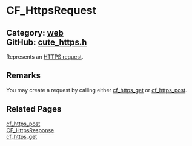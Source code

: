 [](../header.md ':include')

# CF_HttpsRequest

Category: [web](/api_reference?id=web)  
GitHub: [cute_https.h](https://github.com/RandyGaul/cute_framework/blob/master/include/cute_https.h)  
---

Represents an [HTTPS request](https://www.ibm.com/docs/en/cics-ts/5.3?topic=protocol-http-requests).

## Remarks

You may create a request by calling either [cf_https_get](/web/cf_https_get.md) or [cf_https_post](/web/cf_https_post.md).

## Related Pages

[cf_https_post](/web/cf_https_post.md)  
[CF_HttpsResponse](/web/cf_httpsresponse.md)  
[cf_https_get](/web/cf_https_get.md)  
